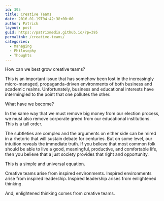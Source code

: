 ```yaml
---
id: 395
title: Creative Teams
date: 2016-01-19T04:42:38+00:00
author: Patrick
layout: post
guid: https://patrixmedia.github.io/?p=395
permalink: /creative-teams/
categories:
  - Managing
  - Philosophy
  - Thoughts
---
```

How can we best grow creative teams?

This is an important issue that has somehow been lost in the increasingly micro-managed, propaganda-driven environments of both business and academic realms. Unfortunately, business and educational interests have intermingled to the point that one pollutes the other.

What have we become?

In the same way that we must remove big money from our election process, we must also remove corporate greed from our educational institutions. This is a tall order.

The subtleties are complex and the arguments on either side can be mired in a rhetoric that will sustain debate for centuries. But on some level, our intuition reveals the immediate truth. If you believe that most common folk should be able to live a good, meaningful, productive, and comfortable life, then you believe that a just society provides that right and opportunity.

This is a simple and universal equation.

Creative teams arise from inspired environments. Inspired environments arise from inspired leadership. Inspired leadership arises from enlightened thinking.

And, enlightened thinking comes from creative teams.

&nbsp;